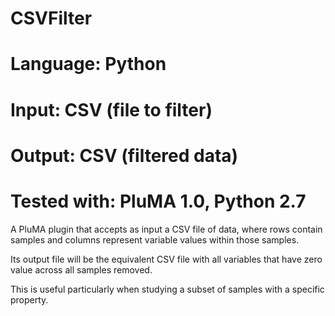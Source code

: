 # CSVFilter
# Language: Python
# Input: CSV (file to filter)
# Output: CSV (filtered data)
# Tested with: PluMA 1.0, Python 2.7

A PluMA plugin that accepts as input a CSV file of data, where
rows contain samples and columns represent variable values within
those samples.

Its output file will be the equivalent CSV file with all variables
that have zero value across all samples removed.

This is useful particularly when studying a subset of samples with
a specific property.

